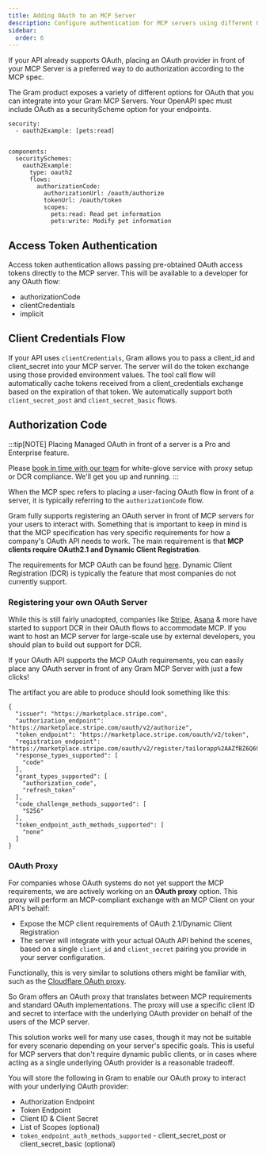 ```yaml
---
title: Adding OAuth to an MCP Server
description: Configure authentication for MCP servers using different OAuth methods
sidebar:
  order: 6
---
```


If your API already supports OAuth, placing an OAuth provider in front of your MCP Server is a preferred way to do authorization according to the MCP spec.

The Gram product exposes a variety of different options for OAuth that you can integrate into your Gram MCP Servers.
Your OpenAPI spec must include OAuth as a securityScheme option for your endpoints.

```
security:
  - oauth2Example: [pets:read]


components:
  securitySchemes:
    oauth2Example:
      type: oauth2
      flows:
        authorizationCode:
          authorizationUrl: /oauth/authorize
          tokenUrl: /oauth/token
          scopes:
            pets:read: Read pet information
            pets:write: Modify pet information
```

## Access Token Authentication

Access token authentication allows passing pre-obtained OAuth access tokens directly to the MCP server. This will be available to a developer for any OAuth flow:
- authorizationCode
- clientCredentials
- implicit

## Client Credentials Flow

If your API uses `clientCredentials`, Gram allows you to pass a client_id and client_secret into your MCP server. The server will do the token exchange using those provided environment values. The tool call flow will automatically cache tokens received from a client_credentials exchange based on the expiration of that token. We automatically support both `client_secret_post` and `client_secret_basic` flows.

## Authorization Code

:::tip[NOTE]
Placing Managed OAuth in front of a server is a Pro and Enterprise feature.

Please [book in time with our team](https://calendly.com/sagar-speakeasy/30min) for white-glove service with proxy setup or DCR compliance. We'll get you up and running.
:::


When the MCP spec refers to placing a user-facing OAuth flow in front of a server, it is typically referring to the `authorizationCode` flow.

Gram fully supports registering an OAuth server in front of MCP servers for your users to interact with. Something that is important to keep in mind is that the MCP specification has very specific requirements for how a company's OAuth API needs to work. The main requirement is that **MCP clients require OAuth2.1 and Dynamic Client Registration**.

The requirements for MCP OAuth can be found [here](https://modelcontextprotocol.io/specification/draft/basic/authorization#protocol-requirements). Dynamic Client Registration (DCR) is typically the feature that most companies do not currently support.

### Registering your own OAuth Server

While this is still fairly unadopted, companies like [Stripe](https://docs.stripe.com/mcp), [Asana](https://developers.asana.com/docs/integrating-with-asanas-mcp-server) & more have started to support DCR in their OAuth flows to accommodate MCP. If you want to host an MCP server for large-scale use by external developers, you should plan to build out support for DCR.

If your OAuth API supports the MCP OAuth requirements, you can easily place any OAuth server in front of any Gram MCP Server with just a few clicks!

The artifact you are able to produce should look something like this:

```
{
  "issuer": "https://marketplace.stripe.com",
  "authorization_endpoint": "https://marketplace.stripe.com/oauth/v2/authorize",
  "token_endpoint": "https://marketplace.stripe.com/oauth/v2/token",
  "registration_endpoint": "https://marketplace.stripe.com/oauth/v2/register/tailorapp%2AAZfBZ6Q69QAAADJI%23EhcKFWFjY3RfMVJlaTA0QUo4QktoWGxzQw",
  "response_types_supported": [
    "code"
  ],
  "grant_types_supported": [
    "authorization_code",
    "refresh_token"
  ],
  "code_challenge_methods_supported": [
    "S256"
  ],
  "token_endpoint_auth_methods_supported": [
    "none"
  ]
}
```


### OAuth Proxy

For companies whose OAuth systems do not yet support the MCP requirements, we are actively working on an **OAuth proxy** option. This proxy will perform an MCP-compliant exchange with an MCP Client on your API's behalf:

- Expose the MCP client requirements of OAuth 2.1/Dynamic Client Registration
- The server will integrate with your actual OAuth API behind the scenes, based on a single `client_id` and `client_secret` pairing you provide in your server configuration.

Functionally, this is very similar to solutions others might be familiar with, such as the [Cloudflare OAuth proxy](https://blog.cloudflare.com/remote-model-context-protocol-servers-mcp/#workers-oauth-provider-an-oauth-2-1-provider-library-for-cloudflare-workers).

So Gram offers an OAuth proxy that translates between MCP requirements and standard OAuth implementations. The proxy will use a specific client ID and secret to interface with the underlying OAuth provider on behalf of the users of the MCP server.

This solution works well for many use cases, though it may not be suitable for every scenario depending on your server's specific goals. This is useful for MCP servers that don't require dynamic public clients, or in cases where acting as a single underlying OAuth provider is a reasonable tradeoff.

You will store the following in Gram to enable our OAuth proxy to interact with your underlying OAuth provider:
- Authorization Endpoint
- Token Endpoint
- Client ID & Client Secret
- List of Scopes (optional)
- `token_endpoint_auth_methods_supported` - client_secret_post or client_secret_basic (optional)